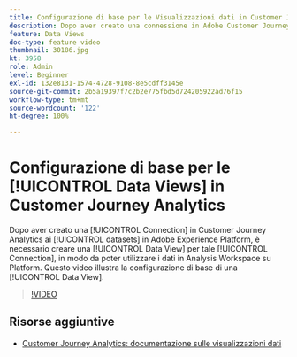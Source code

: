 ```yaml
---
title: Configurazione di base per le Visualizzazioni dati in Customer Journey Analytics
description: Dopo aver creato una connessione in Adobe Customer Journey Analytics ai set di dati in Adobe Experience Platform, è necessario creare una Visualizzazione dati per tale Connessione, in modo da poter utilizzare i dati in Analysis Workspace su Platform. Questo video illustra la configurazione di base di una Visualizzazione dati.
feature: Data Views
doc-type: feature video
thumbnail: 30186.jpg
kt: 3958
role: Admin
level: Beginner
exl-id: 132e8131-1574-4728-9108-8e5cdff3145e
source-git-commit: 2b5a19397f7c2b2e775fbd5d724205922ad76f15
workflow-type: tm+mt
source-wordcount: '122'
ht-degree: 100%

---
```


# Configurazione di base per le [!UICONTROL Data Views] in Customer Journey Analytics

Dopo aver creato una [!UICONTROL Connection] in Customer Journey Analytics ai [!UICONTROL datasets] in Adobe Experience Platform, è necessario creare una [!UICONTROL Data View] per tale [!UICONTROL Connection], in modo da poter utilizzare i dati in Analysis Workspace su Platform. Questo video illustra la configurazione di base di una [!UICONTROL Data View].

>[!VIDEO](https://video.tv.adobe.com/v/30186/?quality=12&enable10seconds=on&speedcontrol=on)

## Risorse aggiuntive

* [Customer Journey Analytics: documentazione sulle visualizzazioni dati](https://experienceleague.adobe.com/docs/analytics-platform/using/cja-dataviews/create-dataview.html?lang=it)
